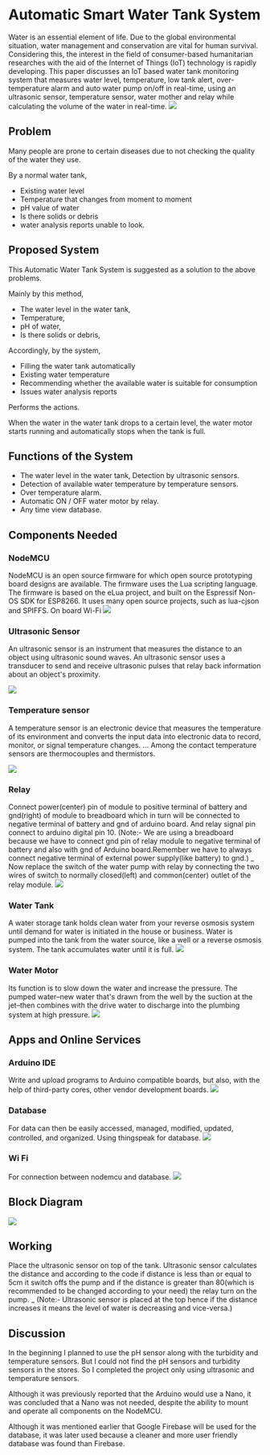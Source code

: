 #  Automatic Smart Water Tank System

Water is an essential element of life.  Due to the global environmental situation,  water management and conservation are vital for human survival.  Considering this,  the interest in the field of consumer-based humanitarian researches with the aid of the  Internet of  Things  (IoT) technology is rapidly developing. This paper discusses an IoT based water tank monitoring system that measures water level, temperature, low tank alert, over-temperature alarm and auto water pump on/off in real-time, using an ultrasonic sensor, temperature sensor, water mother and relay while calculating the volume of the water in real-time.
<img src="images\cover.png">

## Problem
Many people are prone to certain diseases due to not checking the quality 
of the water they use.

By a normal water tank,

* Existing water level
* Temperature that changes from moment to moment
* pH value of water
* Is there solids or debris
* water analysis reports unable to look.

## Proposed System
This Automatic Water Tank System is suggested as a solution to the above 
problems.

Mainly by this method,

* The water level in the water tank,
* Temperature, 
* pH of water, 
* Is there solids or debris,

Accordingly, by the system,

* Filling the water tank automatically
* Existing water temperature
* Recommending whether the available water is suitable for consumption
* Issues water analysis reports

Performs the actions.

When the water in the water tank drops to a certain level, the water motor starts 
running and automatically stops when the tank is full.

## Functions of the System
* The water level in the water tank, Detection by ultrasonic sensors.
* Detection of available water temperature by temperature sensors.
* Over temperature alarm.
* Automatic ON / OFF water motor by relay.
* Any time view database.

## Components Needed
 
### NodeMCU
NodeMCU is an open source firmware for which open source 
prototyping board designs are available. The firmware uses the Lua 
scripting language. The firmware is based on the eLua project, and built 
on the Espressif Non-OS SDK for ESP8266. It uses many open source 
projects, such as lua-cjson and SPIFFS. On board Wi-Fi
<img src="images\nodemcu.png">

### Ultrasonic Sensor
An ultrasonic sensor is an instrument that measures the distance to an 
object using ultrasonic sound waves. An ultrasonic sensor uses a 
transducer to send and receive ultrasonic pulses that relay back 
information about an object's proximity.

<img src="images\ultrasonic_sensor.png">

### Temperature sensor
A temperature sensor is an electronic device that measures the 
temperature of its environment and converts the input data into 
electronic data to record, monitor, or signal temperature changes. ... 
Among the contact temperature sensors are thermocouples and thermistors.

<img src="images\temperature_sensor.png">

### Relay
Connect power(center) pin of module to positive terminal of battery and
gnd(right) of module to breadboard which in turn will be connected to
negative terminal of battery and gnd of arduino board. And relay signal 
pin connect to arduino digital pin 10.
(Note:- We are using a breadboard because we have to connect gnd pin 
of relay module to negative terminal of battery and also with gnd of 
Arduino board.Remember we have to always connect negative terminal 
of external power supply(like battery) to gnd.)
_
Now replace the switch of the water pump with relay by connecting the 
two wires of switch to normally closed(left) and common(center) outlet 
of the relay module.
<img src="images\relay.png">

### Water Tank
A water storage tank holds clean water from your reverse osmosis 
system until demand for water is initiated in the house or business. 
Water is pumped into the tank from the water source, like a well or a 
reverse osmosis system. The tank accumulates water until it is full.
<img src="images\water_tank.png">

### Water Motor
Its function is to slow down the water and increase the pressure. The 
pumped water–new water that's drawn from the well by the suction at 
the jet–then combines with the drive water to discharge into the 
plumbing system at high pressure.
<img src="images\water_motor.png">

## Apps and Online Services

### Arduino IDE
Write and upload programs to Arduino compatible boards, but also, with 
the help of third-party cores, other vendor development boards.
<img src="images\arduino_ide.png">

### Database
For data can then be easily accessed, managed, modified, updated, 
controlled, and organized. Using thingspeak for database.
<img src="images\database.png">

### Wi Fi
For connection between nodemcu and database.
<img src="images\wi_fi.png">

## Block Diagram
<img src="images\block_diagram.png">


## Working
Place the ultrasonic sensor on top of the tank. Ultrasonic sensor calculates the 
distance and according to the code if distance is less than or equal to 5cm it 
switch offs the pump and if the distance is greater than 80(which is 
recommended to be changed according to your need) the relay turn on the 
pump. 
_
(Note:- Ultrasonic sensor is placed at the top hence if the distance 
increases it means the level of water is decreasing and vice-versa.)

## Discussion
In the beginning I planned to use the pH sensor along with the turbidity and 
temperature sensors. But I could not find the pH sensors and turbidity sensors in 
the stores. So I completed the project only using ultrasonic and temperature 
sensors.

Although it was previously reported that the Arduino would use a Nano, it was 
concluded that a Nano was not needed, despite the ability to mount and operate 
all components on the NodeMCU.

Although it was mentioned earlier that Google Firebase will be used for the 
database, it was later used because a cleaner and more user friendly database 
was found than Firebase.
